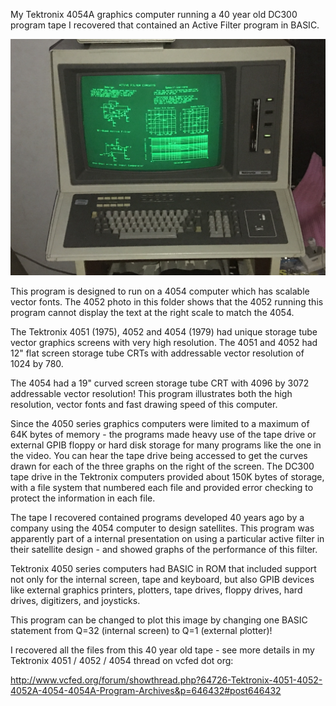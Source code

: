 My Tektronix 4054A graphics computer running a 40 year old DC300 program tape I recovered that contained an Active Filter program in BASIC.

![screenshot](./4054%20with%20Active%20Filter.JPG)

This program is designed to run on a 4054 computer which has scalable vector fonts.
The 4052 photo in this folder shows that the 4052 running this program cannot display the text at the right scale to match the 4054.

The Tektronix 4051 (1975), 4052 and 4054 (1979) had unique storage tube vector graphics screens with very high resolution.  The 4051 and 4052 had 12" flat screen storage tube CRTs with addressable vector resolution of 1024 by 780.   

The 4054 had a 19" curved screen storage tube CRT with 4096 by 3072 addressable vector resolution!  This program illustrates both the high resolution, vector fonts and fast drawing speed of this computer.

Since the 4050 series graphics computers were limited to a maximum of 64K bytes of memory - the programs made heavy use of the tape drive or external GPIB floppy or hard disk storage for many programs like the one in the video.  You can hear the tape drive being accessed to get the curves drawn for each of the three graphs on the right of the screen.  The DC300 tape drive in the Tektronix computers provided about 150K bytes of storage, with a file system that numbered each file and provided error checking to protect the information in each file.

The tape I recovered contained programs developed 40 years ago by a company using the 4054 computer to design satellites.  This program was apparently part of a internal presentation on using a particular active filter in their satellite design - and showed graphs of the performance of this filter.

Tektronix 4050 series computers had BASIC in ROM that included support not only for the internal screen, tape and keyboard, but also GPIB devices like external graphics printers, plotters, tape drives, floppy drives, hard drives, digitizers, and joysticks.

This program can be changed to plot this image by changing one BASIC statement from Q=32 (internal screen) to Q=1 (external plotter)!

I recovered all the files from this 40 year old tape - see more details in my Tektronix 4051 / 4052 / 4054 thread on vcfed dot org: 

http://www.vcfed.org/forum/showthread.php?64726-Tektronix-4051-4052-4052A-4054-4054A-Program-Archives&p=646432#post646432

